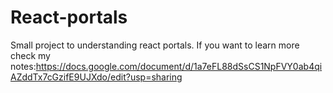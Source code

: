 # React-portals
Small project to understanding react portals.
If you want to learn more check my notes:https://docs.google.com/document/d/1a7eFL88dSsCS1NpFVY0ab4qiAZddTx7cGzifE9UJXdo/edit?usp=sharing